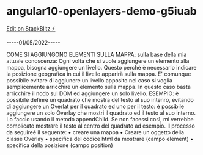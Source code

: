 # angular10-openlayers-demo-g5iuab

[Edit on StackBlitz ⚡️](https://stackblitz.com/edit/angular10-openlayers-demo-g5iuab)

-----01/05/2022-----

COME SI AGGIUNGONO ELEMENTI SULLA MAPPA: sulla base della mia attuale conoscenza:
Ogni volta che si vuole aggiungere un elemento alla mappa,
bisogna aggiungere un livello. Questo perchè è necessario
indicare la posizione geografica in cui il livello apparirà
sulla mappa.
E' comunque possibile evitare di aggiunere un livello apposito
nel caso si voglia semplicemente arricchire un elemento sulla
mappa. In questo caso basta arricchire il nodo sul DOM ed
aggiungere un solo livello.
ESEMPIO: è possibile definre un quadrato che mostra del testo
al suo intenro, evitando di aggiungere un Overlat per il quadrato
ed uno per il testo: è possibile aggiungere un solo Overlay che
mostri il quadrato ed il testo al suo interno. Lo faccio usando il
metodo appendChild.
Se non facessi così, mi verrebbe complicato mostrare il testo al centro
del quadrato ad esempio.
Il processo da seguireè il seguente:
• creare una mappa
• Creare un oggetto della classe Overlay
• specifica del codice html da mostrare (campo element)
• specifica della posizione (campo position)
